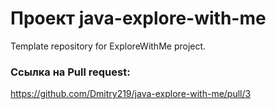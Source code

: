 # Проект java-explore-with-me
Template repository for ExploreWithMe project.
### Ссылка на Pull request:
https://github.com/Dmitry219/java-explore-with-me/pull/3

